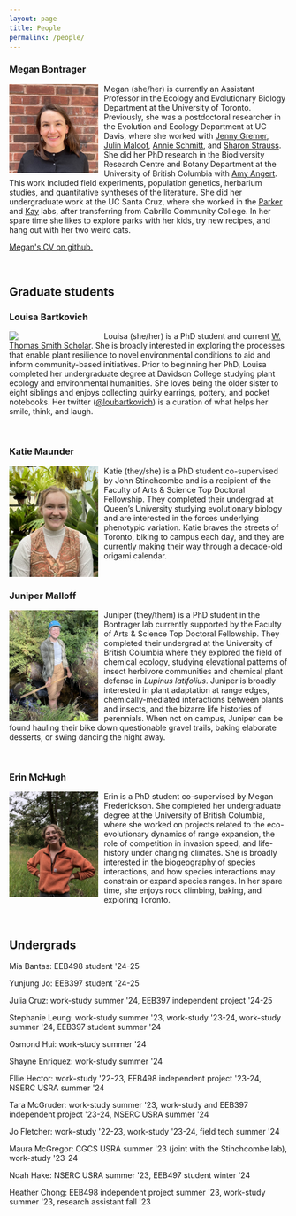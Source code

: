 ```yaml
---
layout: page
title: People
permalink: /people/
---
```


### Megan Bontrager


 <div class="image">
   <img src="/assets/megan.jpg" style="width:32%; padding: 0px 10px 0px 0px;" align="left">
 </div>

Megan (she/her) is currently an Assistant Professor in the Ecology and Evolutionary Biology Department at the University of Toronto. Previously, she was a postdoctoral researcher in the Evolution and Ecology Department at UC Davis, where she worked with [Jenny Gremer](https://gremerlab.wordpress.com/), [Julin Maloof](http://malooflab.phytonetworks.org/), [Annie Schmitt](https://plantgxe.ucdavis.edu/), and [Sharon Strauss](https://sharonstrauss.wordpress.com/). She did her PhD research in the Biodiversity Research Centre and Botany Department at the University of British Columbia with [Amy Angert](http://angert.botany.ubc.ca/home.html). This work included field experiments, population genetics, herbarium studies, and quantitative syntheses of the literature. She did her undergraduate work at the UC Santa Cruz, where she worked in the [Parker](http://parker.eeb.ucsc.edu/) and [Kay](https://kay.eeb.ucsc.edu/) labs, after transferring from Cabrillo Community College. In her spare time she likes to explore parks with her kids, try new recipes, and hang out with her two weird cats.

[Megan's CV on github.](https://github.com/meganbontrager/CV/blob/master/Bontrager_CV.pdf)

<br style="clear:both" />

## Graduate students

### Louisa Bartkovich

<div class="image">
  <img src="/assets/louisa.jpg" style="width:32%; padding: 0px 10px 0px 0px;" align="left">
</div>

Louisa (she/her) is a PhD student and current [W. Thomas Smith Scholar](https://www.davidson.edu/news/2022/05/13/powered-plants-louisa-bartkovich-22-named-smith-scholar). She is broadly interested in exploring the processes that enable plant resilience to novel environmental conditions to aid and inform community-based initiatives. Prior to beginning her PhD, Louisa completed her undergraduate degree at Davidson College studying plant ecology and environmental humanities. She loves being the older sister to eight siblings and enjoys collecting quirky earrings, pottery, and pocket notebooks. Her twitter ([@loubartkovich](https://twitter.com/loubartkovich)) is a curation of what helps her smile, think, and laugh.

<br style="clear:both" />


### Katie Maunder

<div class="image">
  <img src="/assets/katie.jpg" style="width:32%; padding: 0px 10px 0px 0px;" align="left">
</div>

Katie (they/she) is a PhD student co-supervised by John Stinchcombe and is a recipient of the Faculty of Arts & Science Top Doctoral Fellowship. They completed their undergrad at Queen’s University studying evolutionary biology and are interested in the forces underlying phenotypic variation. Katie braves the streets of Toronto, biking to campus each day, and they are currently making their way through a decade-old origami calendar.

<br style="clear:both" />


### Juniper Malloff

<div class="image">
  <img src="/assets/juniper_SFTule.jpg" style="width:32%; padding: 0px 10px 0px 0px;" align="left">
</div>

Juniper (they/them) is a PhD student in the Bontrager lab currently supported by the Faculty of Arts & Science Top Doctoral Fellowship. They completed their undergrad at the University of British Columbia where they explored the field of chemical ecology, studying elevational patterns of insect herbivore communities and chemical plant defense in *Lupinus latifolius*. Juniper is broadly interested in plant adaptation at range edges, chemically-mediated interactions between plants and insects, and the bizarre life histories of perennials. When not on campus, Juniper can be found hauling their bike down questionable gravel trails, baking elaborate desserts, or swing dancing the night away.

<br style="clear:both" />


### Erin McHugh

<div class="image">
  <img src="/assets/erin.png" style="width:32%; padding: 0px 10px 0px 0px;" align="left">
</div>

Erin is a PhD student co-supervised by Megan Frederickson. She completed her undergraduate degree at the University of British Columbia, where she worked on projects related to the eco-evolutionary dynamics of range expansion, the role of competition in invasion speed, and life-history under changing climates. She is broadly interested in the biogeography of species interactions, and how species interactions may constrain or expand species ranges. In her spare time, she enjoys rock climbing, baking, and exploring Toronto.

<br style="clear:both" />


## Undergrads

Mia Bantas: EEB498 student '24-25

Yunjung Jo: EEB397 student '24-25

Julia Cruz: work-study summer '24, EEB397 independent project '24-25

Stephanie Leung: work-study summer '23, work-study '23-24, work-study summer '24, EEB397 student summer '24

Osmond Hui: work-study summer '24

Shayne Enriquez: work-study summer '24

Ellie Hector: work-study '22-23, EEB498 independent project '23-24, NSERC USRA summer '24

Tara McGruder: work-study summer '23, work-study and EEB397 independent project '23-24, NSERC USRA summer '24

Jo Fletcher: work-study '22-23, work-study '23-24, field tech summer '24

Maura McGregor: CGCS USRA summer '23 (joint with the Stinchcombe lab), work-study '23-24

Noah Hake: NSERC USRA summer '23, EEB497 student winter '24

Heather Chong: EEB498 independent project summer '23, work-study summer '23, research assistant fall '23






<!--
- How have life-history cues diversified across California's jewelflowers (*Streptanthus*)?
- How have populations of *Streptanthus tortuosus* diverged across a wide elevational range?
- How do contemporary climate change and altered biotic interactions affect local adaptation?
- How does gene flow affect range edge populations of *Clarkia pulchella*?
- How do local adaptation and population quality vary across geographic ranges?
- How have climate and geographic range position shaped the mating system of *Clarkia pulchella*?
-->


<!-- <iframe
  src="https://docs.google.com/gview?url=https://github.com/meganbontrager/CV/raw/master/Bontrager_CV.pdf&embedded=true"
  style="
    position: fixed;
    top: 0px;
    bottom: 0px;
    right: 0px;
    width: 100%;
    border: none;
    margin: 0;
    padding: 0;
    overflow: hidden;
    z-index: 999999;
    height: 100%;
  ">
</iframe>-->

